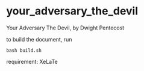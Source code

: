 # your_adversary_the_devil
Your Adversary The Devil, by Dwight Pentecost

to build the document, run
```
bash build.sh
```

requirement: XeLaTe

